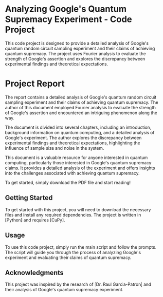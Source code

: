 # Analyzing Google's Quantum Supremacy Experiment - Code Project

This code project is designed to provide a detailed analysis of Google's quantum random circuit sampling experiment and their claims of achieving quantum supremacy. The project uses Fourier analysis to evaluate the strength of Google's assertion and explores the discrepancy between experimental findings and theoretical expectations.

# Project Report

The report contains a detailed analysis of Google's quantum random circuit sampling experiment and their claims of achieving quantum supremacy. The author of this document employed Fourier analysis to evaluate the strength of Google's assertion and encountered an intriguing phenomenon along the way.

The document is divided into several chapters, including an introduction, background information on quantum computing, and a detailed analysis of Google's experiment. The author explores the discrepancy between experimental findings and theoretical expectations, highlighting the influence of sample size and noise in the system.

This document is a valuable resource for anyone interested in quantum computing, particularly those interested in Google's quantum supremacy claims. It provides a detailed analysis of the experiment and offers insights into the challenges associated with achieving quantum supremacy.

To get started, simply download the PDF file and start reading!

## Getting Started

To get started with this project, you will need to download the necessary files and install any required dependencies. The project is written in [Python] and requires [CuPy]. 

## Usage

To use this code project, simply run the main script and follow the prompts. The script will guide you through the process of analyzing Google's experiment and evaluating their claims of quantum supremacy.


## Acknowledgments

This project was inspired by the research of [Dr. Raul Garcia-Patron] and their analysis of Google's quantum supremacy experiment.
